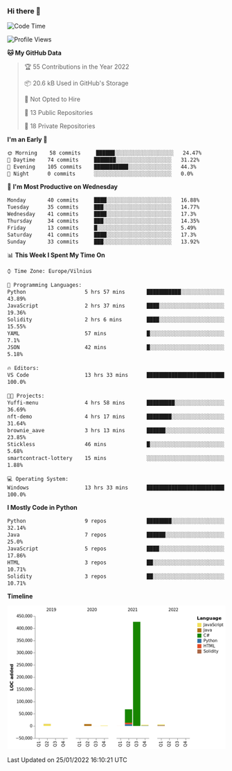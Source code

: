 ### Hi there 👋

<!--START_SECTION:waka-->
![Code Time](http://img.shields.io/badge/Code%20Time-552%20hrs%2058%20mins-blue)

![Profile Views](http://img.shields.io/badge/Profile%20Views-0-blue)

**🐱 My GitHub Data** 

> 🏆 55 Contributions in the Year 2022
 > 
> 📦 20.6 kB Used in GitHub's Storage 
 > 
> 🚫 Not Opted to Hire
 > 
> 📜 13 Public Repositories 
 > 
> 🔑 18 Private Repositories  
 > 
**I'm an Early 🐤** 

```text
🌞 Morning    58 commits     ██████░░░░░░░░░░░░░░░░░░░   24.47% 
🌆 Daytime    74 commits     ███████░░░░░░░░░░░░░░░░░░   31.22% 
🌃 Evening    105 commits    ███████████░░░░░░░░░░░░░░   44.3% 
🌙 Night      0 commits      ░░░░░░░░░░░░░░░░░░░░░░░░░   0.0%

```
📅 **I'm Most Productive on Wednesday** 

```text
Monday       40 commits     ████░░░░░░░░░░░░░░░░░░░░░   16.88% 
Tuesday      35 commits     ███░░░░░░░░░░░░░░░░░░░░░░   14.77% 
Wednesday    41 commits     ████░░░░░░░░░░░░░░░░░░░░░   17.3% 
Thursday     34 commits     ███░░░░░░░░░░░░░░░░░░░░░░   14.35% 
Friday       13 commits     █░░░░░░░░░░░░░░░░░░░░░░░░   5.49% 
Saturday     41 commits     ████░░░░░░░░░░░░░░░░░░░░░   17.3% 
Sunday       33 commits     ███░░░░░░░░░░░░░░░░░░░░░░   13.92%

```


📊 **This Week I Spent My Time On** 

```text
⌚︎ Time Zone: Europe/Vilnius

💬 Programming Languages: 
Python                   5 hrs 57 mins       ███████████░░░░░░░░░░░░░░   43.89% 
JavaScript               2 hrs 37 mins       ████░░░░░░░░░░░░░░░░░░░░░   19.36% 
Solidity                 2 hrs 6 mins        ████░░░░░░░░░░░░░░░░░░░░░   15.55% 
YAML                     57 mins             █░░░░░░░░░░░░░░░░░░░░░░░░   7.1% 
JSON                     42 mins             █░░░░░░░░░░░░░░░░░░░░░░░░   5.18%

🔥 Editors: 
VS Code                  13 hrs 33 mins      █████████████████████████   100.0%

🐱‍💻 Projects: 
Yuffi-menu               4 hrs 58 mins       █████████░░░░░░░░░░░░░░░░   36.69% 
nft-demo                 4 hrs 17 mins       ████████░░░░░░░░░░░░░░░░░   31.64% 
brownie_aave             3 hrs 13 mins       ██████░░░░░░░░░░░░░░░░░░░   23.85% 
Stickless                46 mins             █░░░░░░░░░░░░░░░░░░░░░░░░   5.68% 
smartcontract-lottery    15 mins             ░░░░░░░░░░░░░░░░░░░░░░░░░   1.88%

💻 Operating System: 
Windows                  13 hrs 33 mins      █████████████████████████   100.0%

```

**I Mostly Code in Python** 

```text
Python                   9 repos             ████████░░░░░░░░░░░░░░░░░   32.14% 
Java                     7 repos             ██████░░░░░░░░░░░░░░░░░░░   25.0% 
JavaScript               5 repos             ████░░░░░░░░░░░░░░░░░░░░░   17.86% 
HTML                     3 repos             ██░░░░░░░░░░░░░░░░░░░░░░░   10.71% 
Solidity                 3 repos             ██░░░░░░░░░░░░░░░░░░░░░░░   10.71%

```


**Timeline**

![Chart not found](https://raw.githubusercontent.com/BenasVolkovas/BenasVolkovas/main/charts/bar_graph.png) 


 Last Updated on 25/01/2022 16:10:21 UTC
<!--END_SECTION:waka-->
